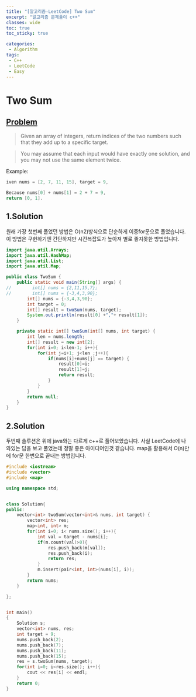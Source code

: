```yaml
---
title: "[알고리즘-LeetCode] Two Sum"
excerpt: "알고리즘 문제풀이 c++"
classes: wide
toc: true
toc_sticky: true

categories:
 - Algorithm
tags:
 - C++
 - LeetCode
 - Easy
---
```


# Two Sum

## [Problem](https://leetcode.com/problems/two-sum/)  
> Given an array of integers, return indices of the two numbers such that they add up to a specific target.

> You may assume that each input would have exactly one solution, and you may not use the same element twice.

Example:
```cpp
iven nums = [2, 7, 11, 15], target = 9,

Because nums[0] + nums[1] = 2 + 7 = 9,
return [0, 1].
```

## 1.Solution
원래 가장 첫번째 풀었던 방법은 O(n2)방식으로 단순하게 이중for문으로 풀었습니다.  
이 방법은 구현하기엔 간단하지만 시간복잡도가 높아져 별로 좋지못한 방법입니다.
```java
import java.util.Arrays;
import java.util.HashMap;
import java.util.List;
import java.util.Map;

public class TwoSum {
    public static void main(String[] args) {
//        int[] nums = {2,11,15,7};
//        int[] nums = {-3,4,3,90};
        int[] nums = {-3,4,3,90};
        int target = 0;
        int[] result = twoSum(nums, target);
        System.out.println(result[0] +","+ result[1]);
    }

    private static int[] twoSum(int[] nums, int target) {
        int len = nums.length;
        int[] result = new int[2];
        for(int i=0; i<len-1; i++){
            for(int j=i+1; j<len ;j++){
                if(nums[i]+nums[j] == target) {
                    result[0]=i;
                    result[1]=j;
                    return result;
                }
            }
        }
        return null;
    }
}

```

## 2.Solution
두번째 솔루션은 위에 java와는 다르게 c++로 풀어보았습니다.
사실 LeetCode에 나와있는 답을 보고 풀었는데 정말 좋은 아이디어인것 같습니다.
map을 활용해서 O(n)만에 for문 한번으로 끝내는 방법입니다.
```cpp
#include <iostream>
#include <vector>
#include <map>

using namespace std;


class Solution{
public:
    vector<int> twoSum(vector<int>& nums, int target) {
        vector<int> res;
        map<int, int> m;
        for(int i=0; i< nums.size(); i++){
            int val = target - nums[i];
            if(m.count(val)>0){ 
                res.push_back(m[val]);
                res.push_back(i);
                return res; 
            }
            m.insert(pair<int, int>(nums[i], i));
        }
        return nums;
    }

};


int main()
{
    Solution s;
    vector<int> nums, res;
    int target = 9;
    nums.push_back(2);
    nums.push_back(7);
    nums.push_back(11);
    nums.push_back(15);
    res = s.twoSum(nums, target);
    for(int i=0; i<res.size(); i++){
        cout << res[i] << endl;
    }
    return 0;
}
```